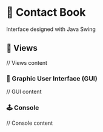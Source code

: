 # 📘 Contact Book

Interface designed with Java Swing

## 🌆 Views

// Views content

### 📖 Graphic User Interface (GUI)

// GUI content

### 🕹️ Console

// Console content